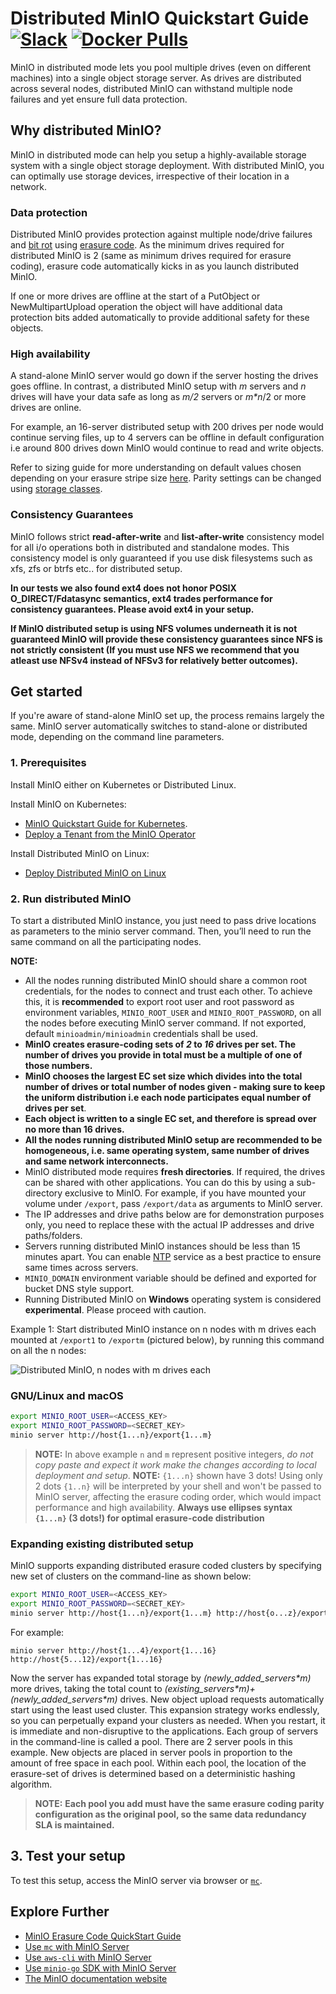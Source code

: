 # Distributed MinIO Quickstart Guide [![Slack](https://slack.min.io/slack?type=svg)](https://slack.min.io) [![Docker Pulls](https://img.shields.io/docker/pulls/minio/minio.svg?maxAge=604800)](https://hub.docker.com/r/minio/minio/)

MinIO in distributed mode lets you pool multiple drives (even on different machines) into a single object storage server. As drives are distributed across several nodes, distributed MinIO can withstand multiple node failures and yet ensure full data protection.

## Why distributed MinIO?

MinIO in distributed mode can help you setup a highly-available storage system with a single object storage deployment. With distributed MinIO, you can optimally use storage devices, irrespective of their location in a network.

### Data protection

Distributed MinIO provides protection against multiple node/drive failures and [bit rot](https://github.com/minio/minio/blob/master/docs/erasure/README.md#what-is-bit-rot-protection) using [erasure code](https://min.io/docs/minio/linux/operations/concepts/erasure-coding.html). As the minimum drives required for distributed MinIO is 2 (same as minimum drives required for erasure coding), erasure code automatically kicks in as you launch distributed MinIO.

If one or more drives are offline at the start of a PutObject or NewMultipartUpload operation the object will have additional data protection bits added automatically to provide additional safety for these objects.

### High availability

A stand-alone MinIO server would go down if the server hosting the drives goes offline. In contrast, a distributed MinIO setup with _m_ servers and _n_ drives will have your data safe as long as _m/2_ servers or _m*n_/2 or more drives are online.

For example, an 16-server distributed setup with 200 drives per node would continue serving files, up to 4 servers can be offline in default configuration i.e around 800 drives down MinIO would continue to read and write objects.

Refer to sizing guide for more understanding on default values chosen depending on your erasure stripe size [here](https://github.com/minio/minio/blob/master/docs/distributed/SIZING.md). Parity settings can be changed using [storage classes](https://github.com/minio/minio/tree/master/docs/erasure/storage-class).

### Consistency Guarantees

MinIO follows strict **read-after-write** and **list-after-write** consistency model for all i/o operations both in distributed and standalone modes. This consistency model is only guaranteed if you use disk filesystems such as xfs, zfs or btrfs etc.. for distributed setup.

**In our tests we also found ext4 does not honor POSIX O_DIRECT/Fdatasync semantics, ext4 trades performance for consistency guarantees. Please avoid ext4 in your setup.**

**If MinIO distributed setup is using NFS volumes underneath it is not guaranteed MinIO will provide these consistency guarantees since NFS is not strictly consistent (If you must use NFS we recommend that you atleast use NFSv4 instead of NFSv3 for relatively better outcomes).**

## Get started

If you're aware of stand-alone MinIO set up, the process remains largely the same. MinIO server automatically switches to stand-alone or distributed mode, depending on the command line parameters.

### 1. Prerequisites

Install MinIO either on Kubernetes or Distributed Linux.

Install MinIO on Kubernetes:

- [MinIO Quickstart Guide for Kubernetes](https://min.io/docs/minio/kubernetes/upstream/index.html#quickstart-for-kubernetes).
- [Deploy a Tenant from the MinIO Operator](https://min.io/docs/minio/kubernetes/upstream/operations/install-deploy-manage/deploy-minio-tenant.html)

Install Distributed MinIO on Linux:
- [Deploy Distributed MinIO on Linux](https://min.io/docs/minio/linux/operations/install-deploy-manage/deploy-minio-multi-node-multi-drive.html#deploy-distributed-minio)

### 2. Run distributed MinIO

To start a distributed MinIO instance, you just need to pass drive locations as parameters to the minio server command. Then, you’ll need to run the same command on all the participating nodes.

**NOTE:**

- All the nodes running distributed MinIO should share a common root credentials, for the nodes to connect and trust each other. To achieve this, it is **recommended** to export root user and root password as environment variables, `MINIO_ROOT_USER` and `MINIO_ROOT_PASSWORD`, on all the nodes before executing MinIO server command. If not exported, default `minioadmin/minioadmin` credentials shall be used.
- **MinIO creates erasure-coding sets of _2_ to _16_ drives per set.  The number of drives you provide in total must be a multiple of one of those numbers.**
- **MinIO chooses the largest EC set size which divides into the total number of drives or total number of nodes given - making sure to keep the uniform distribution i.e each node participates equal number of drives per set**.
- **Each object is written to a single EC set, and therefore is spread over no more than 16 drives.**
- **All the nodes running distributed MinIO setup are recommended to be homogeneous, i.e. same operating system, same number of drives and same network interconnects.**
- MinIO distributed mode requires **fresh directories**. If required, the drives can be shared with other applications. You can do this by using a sub-directory exclusive to MinIO. For example, if you have mounted your volume under `/export`, pass `/export/data` as arguments to MinIO server.
- The IP addresses and drive paths below are for demonstration purposes only, you need to replace these with the actual IP addresses and drive paths/folders.
- Servers running distributed MinIO instances should be less than 15 minutes apart. You can enable [NTP](http://www.ntp.org/) service as a best practice to ensure same times across servers.
- `MINIO_DOMAIN` environment variable should be defined and exported for bucket DNS style support.
- Running Distributed MinIO on **Windows** operating system is considered **experimental**. Please proceed with caution.

Example 1: Start distributed MinIO instance on n nodes with m drives each mounted at `/export1` to `/exportm` (pictured below), by running this command on all the n nodes:

![Distributed MinIO, n nodes with m drives each](https://github.com/minio/minio/blob/master/docs/screenshots/Architecture-diagram_distributed_nm.png?raw=true)

### GNU/Linux and macOS

```sh
export MINIO_ROOT_USER=<ACCESS_KEY>
export MINIO_ROOT_PASSWORD=<SECRET_KEY>
minio server http://host{1...n}/export{1...m}
```

> **NOTE:** In above example `n` and `m` represent positive integers, _do not copy paste and expect it work make the changes according to local deployment and setup_.
> **NOTE:** `{1...n}` shown have 3 dots! Using only 2 dots `{1..n}` will be interpreted by your shell and won't be passed to MinIO server, affecting the erasure coding order, which would impact performance and high availability. **Always use ellipses syntax `{1...n}` (3 dots!) for optimal erasure-code distribution**

### Expanding existing distributed setup

MinIO supports expanding distributed erasure coded clusters by specifying new set of clusters on the command-line as shown below:

```sh
export MINIO_ROOT_USER=<ACCESS_KEY>
export MINIO_ROOT_PASSWORD=<SECRET_KEY>
minio server http://host{1...n}/export{1...m} http://host{o...z}/export{1...m}
```

For example:

```
minio server http://host{1...4}/export{1...16} http://host{5...12}/export{1...16}
```

Now the server has expanded total storage by _(newly_added_servers\*m)_ more drives, taking the total count to _(existing_servers\*m)+(newly_added_servers\*m)_ drives. New object upload requests automatically start using the least used cluster. This expansion strategy works endlessly, so you can perpetually expand your clusters as needed.  When you restart, it is immediate and non-disruptive to the applications. Each group of servers in the command-line is called a pool. There are 2 server pools in this example. New objects are placed in server pools in proportion to the amount of free space in each pool. Within each pool, the location of the erasure-set of drives is determined based on a deterministic hashing algorithm.

> **NOTE:** **Each pool you add must have the same erasure coding parity configuration as the original pool, so the same data redundancy SLA is maintained.**

## 3. Test your setup

To test this setup, access the MinIO server via browser or [`mc`](https://min.io/docs/minio/linux/reference/minio-mc.html#quickstart).

## Explore Further

- [MinIO Erasure Code QuickStart Guide](https://min.io/docs/minio/linux/operations/concepts/erasure-coding.html)
- [Use `mc` with MinIO Server](https://min.io/docs/minio/linux/reference/minio-mc.html)
- [Use `aws-cli` with MinIO Server](https://min.io/docs/minio/linux/integrations/aws-cli-with-minio.html)
- [Use `minio-go` SDK with MinIO Server](https://min.io/docs/minio/linux/developers/go/minio-go.html)
- [The MinIO documentation website](https://min.io/docs/minio/linux/index.html)
